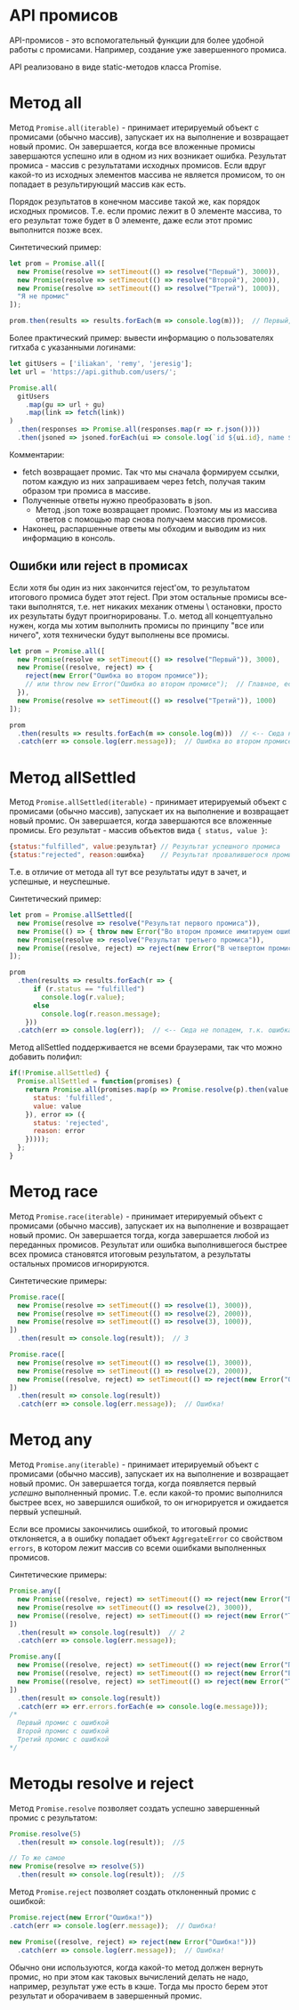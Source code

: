 # API промисов

API-промисов - это вспомогательный функции для более удобной работы с промисами. Например, создание уже завершенного промиса.

API реализовано в виде static-методов класса Promise.

# Метод all

Метод `Promise.all(iterable)` - принимает итерируемый объект с промисами (обычно массив), запускает их на выполнение и возвращает новый промис. Он завершается, когда все вложенные промисы завершаются успешно или в одном из них возникает ошибка. Результат промиса - массив с результатами исходных промисов. Если вдруг какой-то из исходных элементов массива не является промисом, то он попадает в результирующий массив как есть.

Порядок результатов в конечном массиве такой же, как порядок исходных промисов. Т.е. если промис лежит в 0 элементе массива, то его результат тоже будет в 0 элементе, даже если этот промис выполнится позже всех.

Синтетический пример:

```javascript
let prom = Promise.all([
  new Promise(resolve => setTimeout(() => resolve("Первый"), 3000)),
  new Promise(resolve => setTimeout(() => resolve("Второй"), 2000)),
  new Promise(resolve => setTimeout(() => resolve("Третий"), 1000)),
  "Я не промис"
]);

prom.then(results => results.forEach(m => console.log(m)));  // Первый, Второй, Третий, Я не промис
```

Более практический пример: вывести информацию о пользователях гитхаба с указанными логинами:

```javascript
let gitUsers = ['iliakan', 'remy', 'jeresig'];
let url = 'https://api.github.com/users/';

Promise.all(
  gitUsers
    .map(gu => url + gu)
    .map(link => fetch(link))
)
  .then(responses => Promise.all(responses.map(r => r.json())))
  .then(jsoned => jsoned.forEach(ui => console.log(`id ${ui.id}, name ${ui.name}`)));
```

Комментарии:

* fetch возвращает промис. Так что мы сначала формируем ссылки, потом каждую из них запрашиваем через fetch, получая таким образом три промиса в массиве.
* Полученные ответы нужно преобразовать в json.
  * Метод .json тоже возвращает промис. Поэтому мы из массива ответов с помощью map снова получаем массив промисов.
* Наконец, распаршенные ответы мы обходим и выводим из них информацию в консоль.

## Ошибки или reject в промисах

Если хотя бы один из них закончится reject'ом, то результатом итогового промиса будет этот reject. При этом остальные промисы все-таки выполнятся, т.е. нет никаких механик отмены \ остановки, просто их результаты будут проигнорированы. Т.о. метод all концептуально нужен, когда мы хотим выполнить промисы по принципу "все или ничего", хотя технически будут выполнены все промисы.

```javascript
let prom = Promise.all([
  new Promise(resolve => setTimeout(() => resolve("Первый")), 3000),
  new Promise((resolve, reject) => {
    reject(new Error("Ошибка во втором промисе"));
    // или throw new Error("Ошибка во втором промисе");  // Главное, если throw то не в setTimeout
  }),
  new Promise(resolve => setTimeout(() => resolve("Третий")), 1000)
]);

prom
  .then(results => results.forEach(m => console.log(m)))  // <-- Сюда не попадаем
  .catch(err => console.log(err.message));  // Ошибка во втором промисе
```

# Метод allSettled

Метод `Promise.allSettled(iterable)` - принимает итерируемый объект с промисами (обычно массив), запускает их на выполнение и возвращает новый промис. Он завершается, когда завершаются все вложенные промисы. Его результат - массив объектов вида `{ status, value }`:

```javascript
{status:"fulfilled", value:результат} // Результат успешного промиса
{status:"rejected", reason:ошибка}    // Результат провалившегося промиса
```

Т.е. в отличие от метода all тут все результаты идут в зачет, и успешные, и неуспешные.

Синтетический пример:

```javascript
let prom = Promise.allSettled([
  new Promise(resolve => resolve("Результат первого промиса")),
  new Promise(() => { throw new Error("Во втором промисе имитируем ошибку через throw"); }),
  new Promise(resolve => resolve("Результат третьего промиса")),
  new Promise((resolve, reject) => reject(new Error("В четвертом промисе сделали reject")))
]);

prom
  .then(results => results.forEach(r => {
      if (r.status == "fulfilled")
        console.log(r.value);
      else
        console.log(r.reason.message);
    }))
  .catch(err => console.log(err));  // <-- Сюда не попадем, т.к. ошибка тоже считается результатом
```

Метод allSettled поддерживается не всеми браузерами, так что можно добавить полифил:

```javascript
if(!Promise.allSettled) {
  Promise.allSettled = function(promises) {
    return Promise.all(promises.map(p => Promise.resolve(p).then(value => ({
      status: 'fulfilled',
      value: value
    }), error => ({
      status: 'rejected',
      reason: error
    }))));
  };
}
```

# Метод race

Метод `Promise.race(iterable)` - принимает итерируемый объект с промисами (обычно массив), запускает их на выполнение и возвращает новый промис. Он завершается тогда, когда завершается любой из переданных промисов. Результат или ошибка выполнившегося быстрее всех промиса становятся итоговым результатом, а результаты остальных промисов игнорируются.

Синтетические примеры:

```javascript
Promise.race([
  new Promise(resolve => setTimeout(() => resolve(1), 3000)),
  new Promise(resolve => setTimeout(() => resolve(2), 2000)),
  new Promise(resolve => setTimeout(() => resolve(3), 1000)),
])
  .then(result => console.log(result));  // 3
```

```javascript
Promise.race([
  new Promise(resolve => setTimeout(() => resolve(1), 3000)),
  new Promise(resolve => setTimeout(() => resolve(2), 2000)),
  new Promise((resolve, reject) => setTimeout(() => reject(new Error("Ошибка!")), 1000)),
])
  .then(result => console.log(result))
  .catch(err => console.log(err.message));  // Ошибка!
```

# Метод any

Метод `Promise.any(iterable)` - принимает итерируемый объект с промисами (обычно массив), запускает их на выполнение и возвращает новый промис. Он завершается тогда, когда появляется первый *успешно* выполненный промис. Т.е. если какой-то промис выполнился быстрее всех, но завершился ошибкой, то он игнорируется и ожидается первый успешный.

Если все промисы закончились ошибкой, то итоговый промис отклоняется, а в ошибку попадает объект `AggregateError` со свойством `errors`, в котором лежит массив со всеми ошибками выполненных промисов.

Синтетические примеры:

```javascript
Promise.any([
  new Promise((resolve, reject) => setTimeout(() => reject(new Error("Первый промис с ошибкой")), 2000)),
  new Promise(resolve => setTimeout(() => resolve(2), 3000)),
  new Promise((resolve, reject) => setTimeout(() => reject(new Error("Третий промис с ошибкой")), 1000)),
])
  .then(result => console.log(result))  // 2
  .catch(err => console.log(err.message));
```

```javascript
Promise.any([
  new Promise((resolve, reject) => setTimeout(() => reject(new Error("Первый промис с ошибкой")), 3000)),
  new Promise((resolve, reject) => setTimeout(() => reject(new Error("Второй промис с ошибкой")), 2000)),
  new Promise((resolve, reject) => setTimeout(() => reject(new Error("Третий промис с ошибкой")), 1000)),
])
  .then(result => console.log(result))
  .catch(err => err.errors.forEach(e => console.log(e.message)));
/*
  Первый промис с ошибкой
  Второй промис с ошибкой
  Третий промис с ошибкой
*/
```

# Методы resolve и reject

Метод `Promise.resolve` позволяет создать успешно завершенный промис с результатом:

```javascript
Promise.resolve(5)
  .then(result => console.log(result));  //5

// То же самое
new Promise(resolve => resolve(5))
  .then(result => console.log(result));  //5
```

Метод `Promise.reject` позволяет создать отклоненный промис с ошибкой:

```javascript
Promise.reject(new Error("Ошибка!"))
.catch(err => console.log(err.message));  // Ошибка!

new Promise((resolve, reject) => reject(new Error("Ошибка!")))
  .catch(err => console.log(err.message));  // Ошибка!
```

Обычно они используются, когда какой-то метод должен вернуть промис, но при этом как таковых вычислений делать не надо, например, результат уже есть в кэше. Тогда мы просто берем этот результат и оборачиваем в завершенный промис.